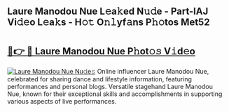 ## Laure Manodou Nue L𝚎a𝚔ed N𝚞𝚍e - Part-lAJ Vi𝚍𝚎o L𝚎a𝚔s - H𝚘𝚝 O𝚗𝚕yf𝚊ns P𝚑𝚘tos Met52

# <h2><a href="http://kf8741.oniu.top/?m=Laure+Manodou+Nue">🔗👉 🔴 Laure Manodou Nue P𝚑ot𝚘𝚜 V𝚒d𝚎o</a></h2>

[![Laure Manodou Nue Nu𝚍e𝚜](https://i.imgur.com/0qMVB7G.gif)](http://kf8741.oniu.top/?m=Laure+Manodou+Nue)
Online influencer Laure Manodou Nue, celebrated for sharing dance and lifestyle information, featuring performances and personal blogs. Versatile stagehand Laure Manodou Nue, known for their exceptional skills and accomplishments in supporting various aspects of live performances.  
